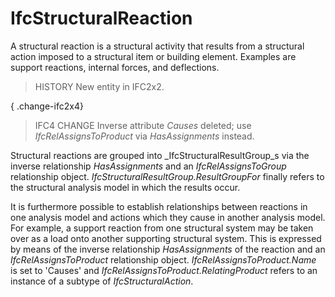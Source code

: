 # IfcStructuralReaction

A structural reaction is a structural activity that results from a structural action imposed to a structural item or building element. Examples are support reactions, internal forces, and deflections.
<!-- end of short definition -->

> HISTORY New entity in IFC2x2.

{ .change-ifc2x4}
> IFC4 CHANGE Inverse attribute _Causes_ deleted; use _IfcRelAssignsToProduct_ via _HasAssignments_ instead.

Structural reactions are grouped into _IfcStructuralResultGroup_s via the inverse relationship _HasAssignments_ and an _IfcRelAssignsToGroup_ relationship object. _IfcStructuralResultGroup.ResultGroupFor_ finally refers to the structural analysis model in which the results occur.

It is furthermore possible to establish relationships between reactions in one analysis model and actions which they cause in another analysis model. For example, a support reaction from one structural system may be taken over as a load onto another supporting structural system. This is expressed by means of the inverse relationship _HasAssignments_ of the reaction and an _IfcRelAssignsToProduct_ relationship object. _IfcRelAssignsToProduct.Name_ is set to 'Causes' and _IfcRelAssignsToProduct.RelatingProduct_ refers to an instance of a subtype of _IfcStructuralAction_.
